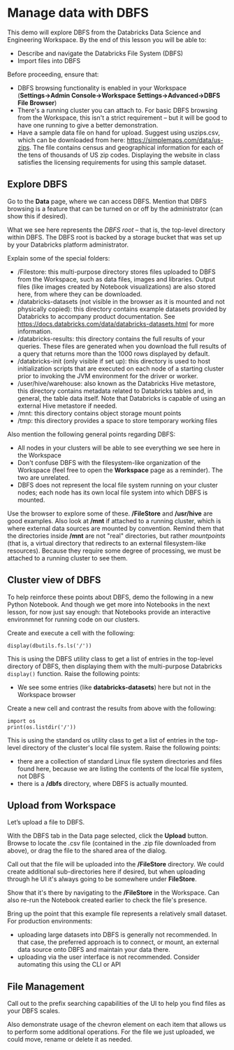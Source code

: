 # Manage data with DBFS

This demo will explore DBFS from the Databricks Data Science and Engineering Workspace. By the end of this lesson you will be able to: 

* Describe and navigate the Databricks File System (DBFS)
* Import files into DBFS

Before proceeding, ensure that:
* DBFS browsing functionality is enabled in your Workspace (**Settings&rarr;Admin Console&rarr;Workspace Settings&rarr;Advanced&rarr;DBFS File Browser**)
* There's a running cluster you can attach to. For basic DBFS browsing from the Workspace, this isn't a strict requirement &ndash; but it will be good to have one running to give a better demonstration.
* Have a sample data file on hand for upload. Suggest using uszips.csv, which can be downloaded from here: https://simplemaps.com/data/us-zips. The file contains census and geographical information for each of the tens of thousands of US zip codes. Displaying the website in class satisfies the licensing requirements for using this sample dataset.

## Explore DBFS

Go to the **Data** page, where we can access DBFS. Mention that DBFS browsing is a feature that can be turned on or off by the administrator (can show this if desired).

What we see here represents the *DBFS root* &ndash; that is, the top-level directory within DBFS. The DBFS root is backed by a storage bucket that was set up by your Databricks platform administrator.

Explain some of the special folders:

* /Filestore: this multi-purpose directory stores files uploaded to DBFS from the Workspace, such as data files, images and libraries. Output files (like images created by Notebook visualizations) are also stored here, from where they can be downloaded.
* /databricks-datasets (not visible in the browser as it is mounted and not physically copied): this directory contains example datasets provided by Databricks to accompany product documentation. See https://docs.databricks.com/data/databricks-datasets.html for more information.
* /databricks-results: this directory contains the full results of your queries. These files are generated when you download the full results of a query that returns more than the 1000 rows displayed by default.
* /databricks-init (only visible if set up): this directory is used to host initialization scripts that are executed on each node of a starting cluster prior to invoking the JVM environment for the driver or worker.
* /user/hive/warehouse: also known as the Databricks Hive metastore, this directory contains metadata related to Databricks tables and, in general, the table data itself. Note that Databricks is capable of using an external Hive metastore if needed.
* /mnt: this directory contains object storage mount points
* /tmp: this directory provides a space to store temporary working files

Also mention the following general points regarding DBFS:
* All nodes in your clusters will be able to see everything we see here in the Workspace
* Don't confuse DBFS with the filesystem-like organization of the Workspace (feel free to open the **Workspace** page as a reminder). The two are unrelated.
* DBFS does not represent the local file system running on your cluster nodes; each node has its own local file system into which DBFS is mounted.

Use the browser to explore some of these. **/FileStore** and **/usr/hive** are good examples. Also look at **/mnt** if attached to a running cluster, which is where external data sources are mounted by convention. Remind them that the directories inside **/mnt** are not "real" directories, but rather *mountpoints* (that is, a virtual directory that redirects to an external filesystem-like resources). Because they require some degree of processing, we must be attached to a running cluster to see them.

## Cluster view of DBFS

To help reinforce these points about DBFS, demo the following in a new Python Notebook. And though we get more into Notebooks in the next lesson, for now just say enough: that Notebooks provide an interactive environmnet for running code on our clusters.

Create and execute a cell with the following:

    display(dbutils.fs.ls('/'))
    
This is using the DBFS utility class to get a list of entries in the top-level directory of DBFS, then displaying them with the multi-purpose Databricks `display()` function. Raise the following points:
* We see some entries (like **databricks-datasets**) here but not in the Workspace browser

Create a new cell and contrast the results from above with the following:

    import os
    print(os.listdir('/'))

This is using the standard os utility class to get a list of entries in the top-level directory of the cluster's local file system. Raise the following points:
* there are a collection of standard Linux file system directories and files found here, because we are listing the contents of the local file system, not DBFS
* there is a **/dbfs** directory, where DBFS is actually mounted.

## Upload from Workspace

Let’s upload a file to DBFS.

With the DBFS tab in the Data page selected, click the **Upload** button. Browse to locate the .csv file (contained in the .zip file downloaded from above), or drag the file to the shared area of the dialog.

Call out that the file will be uploaded into the **/FileStore** directory. We could create additional sub-directories here if desired, but when uploading through he UI it's always going to be somewhere under **FileStore**.

Show that it's there by navigating to the **/FileStore** in the Workspace. Can also re-run the Notebook created earlier to check the file's presence.

Bring up the point that this example file represents a relatively small dataset. For production environments:
* uploading large datasets into DBFS is generally not recommended. In that case, the preferred approach is to connect, or mount, an external data source onto DBFS and maintain your data there.
* uploading via the user interface is not recommended. Consider automating this using the CLI or API

## File Management

Call out to the prefix searching capabilities of the UI to help you find files as your DBFS scales.

Also demonstrate usage of the chevron element on each item that allows us to perform some additional operations. For the file we just uploaded, we could move, rename or delete it as needed.
